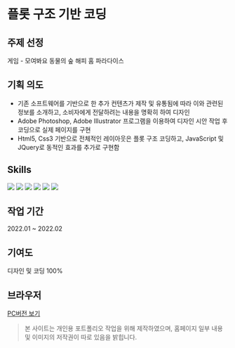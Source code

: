 # 플롯 구조 기반 코딩

## 주제 선정
게임 - 모여봐요 동물의 숲 해피 홈 파라다이스

## 기획 의도
- 기존 소프트웨어를 기반으로 한 추가 컨텐츠가 제작 및 유통됨에 따라 이와 관련된 정보를 소개하고, 소비자에게 전달하려는 내용을 명확히 하여 디자인
- Adobe Photoshop, Adobe Illustrator 프로그램을 이용하여 디자인 시안 작업 후 코딩으로 실제 페이지를 구현
- Html5, Css3 기반으로 전체적인 레이아웃은 플롯 구조 코딩하고, JavaScript 및 JQuery로 동적인 효과를 추가로 구현함

## Skills
<div style="align: left;">
<img src="https://img.shields.io/badge/HTML5-E34F26?style=flat-square&logo=HTML5&logoColor=white">
  <img src="https://img.shields.io/badge/CSS3-1572B6?style=flat-square&logo=CSS3&logoColor=white">
  <img src="https://img.shields.io/badge/Javascript-F7DF1E?style=flat-square&logo=Javascript&logoColor=white">
  <img src="https://img.shields.io/badge/jQuery-0769AD?style=flat-square&logo=jQuery&logoColor=white">
  <img src="https://img.shields.io/badge/Adobe Photoshop-31A8FF?style=flat-square&logo=Adobe Photoshop&logoColor=white"/>
  <img src="https://img.shields.io/badge/Adobe Illustrator-FF9A00?style=flat-square&logo=Adobe Illustrator&logoColor=white"/>
</div>

## 작업 기간
2022.01 ~ 2022.02

## 기여도
디자인 및 코딩 100%

## 브라우저
[PC버전 보기](http://eunbij.github.io/pf_animalcrossing)

> 본 사이트는 개인용 포트폴리오 작업을 위해 제작하였으며, 홈페이지 일부 내용 및 이미지의 저작권이 따로 있음을 밝힙니다.


